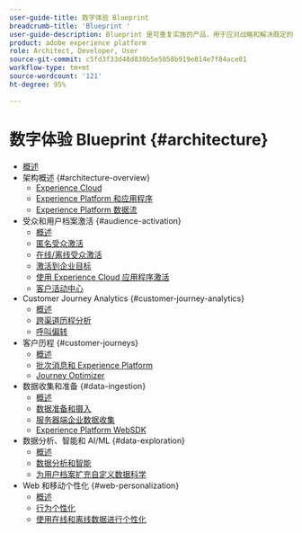 ```yaml
---
user-guide-title: 数字体验 Blueprint
breadcrumb-title: 'Blueprint '
user-guide-description: Blueprint 是可重复实施的产品，用于应对战略和解决既定的业务问题，并包含架构图、技术注意事项和相关文档链接。
product: adobe experience platform
role: Architect, Developer, User
source-git-commit: c5fd3f33d48d830b5e5058b919e814e7f84ace81
workflow-type: tm+mt
source-wordcount: '121'
ht-degree: 95%

---
```


# 数字体验 Blueprint {#architecture}

+ [概述](/help/blueprints/overview.md)
+ 架构概述 {#architecture-overview}
   + [Experience Cloud](/help/blueprints/experience-platform/experience-cloud.md)
   + [Experience Platform 和应用程序](/help/blueprints/experience-platform/platform-applications.md)
   + [Experience Platform 数据流](/help/blueprints/experience-platform/platform-data-flow.md)
+ 受众和用户档案激活 {#audience-activation}
   + [概述](/help/blueprints/audience-activation/overview.md)
   + [匿名受众激活](/help/blueprints/audience-activation/anonymous.md)
   + [在线/离线受众激活](/help/blueprints/audience-activation/online-offline.md)
   + [激活到企业目标](/help/blueprints/audience-activation/enterprise-destinations.md)
   + [使用 Experience Cloud 应用程序激活](/help/blueprints/audience-activation/platform-and-applications.md)
   + [客户活动中心](/help/blueprints/audience-activation/customer-activity.md)
+ Customer Journey Analytics {#customer-journey-analytics}
   + [概述](/help/blueprints/customer-journey-analytics/overview.md)
   + [跨渠道历程分析](/help/blueprints/customer-journey-analytics/digital-behavioral-data-consolidation.md)
   + [呼叫偏转](/help/blueprints/customer-journey-analytics/call-deflect.md)
+ 客户历程 {#customer-journeys}
   + [概述](/help/blueprints/customer-journeys/overview.md)
   + [批次消息和 Experience Platform](/help/blueprints/customer-journeys/batch-messaging.md)
   + [Journey Optimizer](/help/blueprints/customer-journeys/journey-optimizer.md)
+ 数据收集和准备 {#data-ingestion}
   + [概述](/help/blueprints/data-ingestion/overview.md)
   + [数据准备和摄入](/help/blueprints/data-ingestion/ingestion.md)
   + [服务器端企业数据收集](/help/blueprints/data-ingestion/server-side-collection.md)
   + [Experience Platform WebSDK](/help/blueprints/data-ingestion/websdk.md)
+ 数据分析、智能和 AI/ML {#data-exploration}
   + [概述](/help/blueprints/data-insights/overview.md)
   + [数据分析和智能](/help/blueprints/data-insights/analysis.md)
   + [为用户档案扩充自定义数据科学](/help/blueprints/data-insights/data-science.md)
+ Web 和移动个性化 {#web-personalization}
   + [概述](/help/blueprints/web-personalization/overview.md)
   + [行为个性化](/help/blueprints/web-personalization/behavioral.md)
   + [使用在线和离线数据进行个性化](/help/blueprints/web-personalization/online-offline.md)

